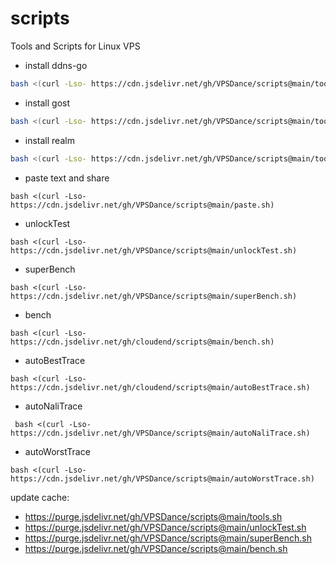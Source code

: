 # scripts
Tools and Scripts for Linux VPS

<!--
# cdn: https://cdn.statically.io/gh/:user/:repo/:tag/:file, https://cdn.statically.io/gh/cloudend/scripts/main/tools.sh
# cdn: https://cdn.jsdelivr.net/gh/:user/:repo/, https://cdn.jsdelivr.net/gh/cloudend/scripts@main/tools.sh
# cdn: https://hub.fastgit.org/:user/:repo/, https://hub.fastgit.org/zhboner/realm/releases/download/v1.4/realm
# cdn: https://ghproxy.com/https://github.com/:user/:repo/, https://ghproxy.com/https://github.com/zhboner/realm/releases/download/v1.4/realm
-->

- install ddns-go
```sh
bash <(curl -Lso- https://cdn.jsdelivr.net/gh/VPSDance/scripts@main/tools.sh) ddns-go -p
```
- install gost
```sh
bash <(curl -Lso- https://cdn.jsdelivr.net/gh/VPSDance/scripts@main/tools.sh) gost -p
```
- install realm
```sh
bash <(curl -Lso- https://cdn.jsdelivr.net/gh/VPSDance/scripts@main/tools.sh) realm -p
```

- paste text and share
```
bash <(curl -Lso- https://cdn.jsdelivr.net/gh/VPSDance/scripts@main/paste.sh)
```

- unlockTest
```
bash <(curl -Lso- https://cdn.jsdelivr.net/gh/VPSDance/scripts@main/unlockTest.sh)
```

- superBench
```
bash <(curl -Lso- https://cdn.jsdelivr.net/gh/VPSDance/scripts@main/superBench.sh)
```
- bench
```
bash <(curl -Lso- https://cdn.jsdelivr.net/gh/cloudend/scripts@main/bench.sh)
```

- autoBestTrace
```
bash <(curl -Lso- https://cdn.jsdelivr.net/gh/cloudend/scripts@main/autoBestTrace.sh)
```
- autoNaliTrace
```
 bash <(curl -Lso- https://cdn.jsdelivr.net/gh/VPSDance/scripts@main/autoNaliTrace.sh)
```
- autoWorstTrace
```
bash <(curl -Lso- https://cdn.jsdelivr.net/gh/VPSDance/scripts@main/autoWorstTrace.sh)
```

update cache:

- https://purge.jsdelivr.net/gh/VPSDance/scripts@main/tools.sh
- https://purge.jsdelivr.net/gh/VPSDance/scripts@main/unlockTest.sh
- https://purge.jsdelivr.net/gh/VPSDance/scripts@main/superBench.sh
- https://purge.jsdelivr.net/gh/VPSDance/scripts@main/bench.sh

